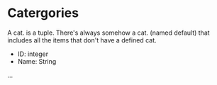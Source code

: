 # Catergories

A cat. is a tuple. There's always somehow a cat. (named default) that includes all the items that don't have a defined cat.

- ID: integer
- Name: String

...
